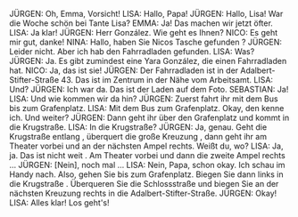 JÜRGEN:
Oh, Emma, Vorsicht!
LISA:
Hallo, Papa!
JÜRGEN:
Hallo, Lisa!
War die Woche schön bei Tante Lisa?
EMMA:
Ja! Das machen wir jetzt öfter.
LISA:
Ja klar!
JÜRGEN:
Herr González. Wie geht es Ihnen?
NICO:
Es geht mir gut, danke!
NINA:
Hallo, haben Sie Nicos Tasche gefunden ?
JÜRGEN:
Leider nicht. Aber ich hab den Fahrradladen gefunden.
LISA:
Was?
JÜRGEN:
Ja. Es gibt zumindest eine Yara González, die einen Fahrradladen hat.
NICO:
Ja, das ist sie!
JÜRGEN:
Der Fahrradladen ist in der Adalbert-Stifter-Straße 43. Das ist im Zentrum in der Nähe vom Arbeitsamt.
LISA:
Und?
JÜRGEN:
Ich war da. Das ist der Laden auf dem Foto.
SEBASTIAN:
Ja!
LISA:
Und wie kommen wir da hin?
JÜRGEN:
Zuerst fahrt ihr mit dem Bus bis zum Grafenplatz.
LISA:
Mit dem Bus zum Grafenplatz. Okay, den kenne ich. Und weiter?
JÜRGEN:
Dann geht ihr über den Grafenplatz und kommt in die Krugstraße.
LISA:
In die Krugstraße?
JÜRGEN:
Ja, genau. Geht die Krugstraße entlang , überquert die große Kreuzung , dann geht ihr am Theater vorbei und an der nächsten Ampel rechts. Weißt du, wo?
LISA:
Ja, ja. Das ist nicht weit . Am Theater vorbei und dann die zweite Ampel rechts …
JÜRGEN:
[Nein], noch mal …
LISA:
Nein, Papa, schon okay. Ich schau im Handy nach.
Also, gehen Sie bis zum Grafenplatz. Biegen Sie dann links in die Krugstraße . Überqueren Sie die Schlossstraße und biegen Sie an der nächsten Kreuzung rechts in die Adalbert-Stifter-Straße.
JÜRGEN:
Okay!
LISA:
Alles klar! Los geht's!
